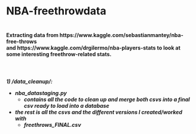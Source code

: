 <h1>NBA-freethrowdata<h1>
<h4>Extracting data from https://www.kaggle.com/sebastianmantey/nba-free-throws <br>
and https://www.kaggle.com/drgilermo/nba-players-stats to 
look at some interesting freethrow-related stats.</h4>

<br><h5>1) /data_cleanup/:
  
* nba_datastaging.py 
  * contains all the code to clean up and merge both csvs into a final csv ready to load into a database
* the rest is all the csvs and the different versions I created/worked with
  * **freethrows_FINAL.csv** 
